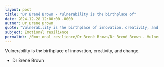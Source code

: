 ```yaml
---
layout: post
title: "Dr Brené Brown - Vulnerability is the birthplace of"
date: 2024-12-28 12:00:00 -0000
author: Dr Brené Brown
quote: "Vulnerability is the birthplace of innovation, creativity, and change."
subject: Emotional resilience
permalink: /Emotional resilience/Dr Brené Brown/Dr Brené Brown - Vulnerability is the birthplace of
---
```


Vulnerability is the birthplace of innovation, creativity, and change.

- Dr Brené Brown
